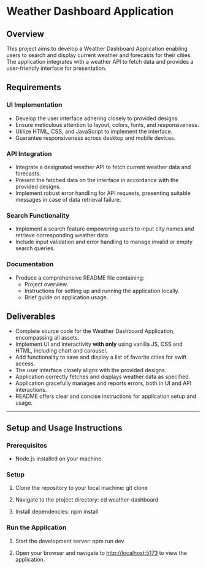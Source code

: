 # Weather Dashboard Application

## Overview

This project aims to develop a Weather Dashboard Application enabling users to search and display current weather and forecasts for their cities. The application integrates with a weather API to fetch data and provides a user-friendly interface for presentation.

## Requirements

### UI Implementation

- Develop the user interface adhering closely to provided designs.
- Ensure meticulous attention to layout, colors, fonts, and responsiveness.
- Utilize HTML, CSS, and JavaScript to implement the interface.
- Guarantee responsiveness across desktop and mobile devices.

### API Integration

- Integrate a designated weather API to fetch current weather data and forecasts.
- Present the fetched data on the interface in accordance with the provided designs.
- Implement robust error handling for API requests, presenting suitable messages in case of data retrieval failure.

### Search Functionality

- Implement a search feature empowering users to input city names and retrieve corresponding weather data.
- Include input validation and error handling to manage invalid or empty search queries.

### Documentation

- Produce a comprehensive README file containing:
  - Project overview.
  - Instructions for setting up and running the application locally.
  - Brief guide on application usage.

## Deliverables

- Complete source code for the Weather Dashboard Application, encompassing all assets.
- Implement UI and interactivity **with only** using vanilla JS, CSS and HTML, including chart and carousel.
- Add functionality to save and display a list of favorite cities for swift access.
- The user interface closely aligns with the provided designs.
- Application correctly fetches and displays weather data as specified.
- Application gracefully manages and reports errors, both in UI and API interactions.
- README offers clear and concise instructions for application setup and usage.

---

## Setup and Usage Instructions

### Prerequisites

- Node.js installed on your machine.

### Setup

1. Clone the repository to your local machine:
   git clone [<repository-url>](https://github.com/slatwyezcky/weather_dashboard_app.git)

2. Navigate to the project directory:
   cd weather-dashboard

3. Install dependencies:
   npm install

### Run the Application

1. Start the development server:
   npm run dev

2. Open your browser and navigate to [http://localhost:5173](http://localhost:5173) to view the application.
